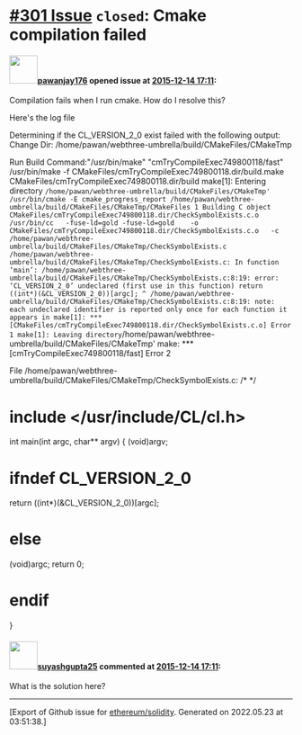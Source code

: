 # [\#301 Issue](https://github.com/ethereum/solidity/issues/301) `closed`: Cmake compilation failed

#### <img src="https://avatars.githubusercontent.com/u/9890508?v=4" width="50">[pawanjay176](https://github.com/pawanjay176) opened issue at [2015-12-14 17:11](https://github.com/ethereum/solidity/issues/301):

Compilation fails when I run cmake. How do I resolve this?

Here's the log file

Determining if the CL_VERSION_2_0 exist failed with the following output:
Change Dir: /home/pawan/webthree-umbrella/build/CMakeFiles/CMakeTmp

Run Build Command:"/usr/bin/make" "cmTryCompileExec749800118/fast"
/usr/bin/make -f CMakeFiles/cmTryCompileExec749800118.dir/build.make CMakeFiles/cmTryCompileExec749800118.dir/build
make[1]: Entering directory `/home/pawan/webthree-umbrella/build/CMakeFiles/CMakeTmp'
/usr/bin/cmake -E cmake_progress_report /home/pawan/webthree-umbrella/build/CMakeFiles/CMakeTmp/CMakeFiles 1
Building C object CMakeFiles/cmTryCompileExec749800118.dir/CheckSymbolExists.c.o
/usr/bin/cc   -fuse-ld=gold -fuse-ld=gold    -o CMakeFiles/cmTryCompileExec749800118.dir/CheckSymbolExists.c.o   -c /home/pawan/webthree-umbrella/build/CMakeFiles/CMakeTmp/CheckSymbolExists.c
/home/pawan/webthree-umbrella/build/CMakeFiles/CMakeTmp/CheckSymbolExists.c: In function ‘main’:
/home/pawan/webthree-umbrella/build/CMakeFiles/CMakeTmp/CheckSymbolExists.c:8:19: error: ‘CL_VERSION_2_0’ undeclared (first use in this function)
   return ((int*)(&CL_VERSION_2_0))[argc];
                   ^
/home/pawan/webthree-umbrella/build/CMakeFiles/CMakeTmp/CheckSymbolExists.c:8:19: note: each undeclared identifier is reported only once for each function it appears in
make[1]: *** [CMakeFiles/cmTryCompileExec749800118.dir/CheckSymbolExists.c.o] Error 1
make[1]: Leaving directory`/home/pawan/webthree-umbrella/build/CMakeFiles/CMakeTmp'
make: **\* [cmTryCompileExec749800118/fast] Error 2

File /home/pawan/webthree-umbrella/build/CMakeFiles/CMakeTmp/CheckSymbolExists.c:
/\* */
# include </usr/include/CL/cl.h>

int main(int argc, char*\* argv)
{
  (void)argv;
# ifndef CL_VERSION_2_0

  return ((int*)(&CL_VERSION_2_0))[argc];
# else

  (void)argc;
  return 0;
# endif

}


#### <img src="https://avatars.githubusercontent.com/u/7792665?u=6085ecf49f4fa0c4e8e425a80882b9bc492ebac2&v=4" width="50">[suyashgupta25](https://github.com/suyashgupta25) commented at [2015-12-14 17:11](https://github.com/ethereum/solidity/issues/301#issuecomment-386259368):

What is the solution here?


-------------------------------------------------------------------------------



[Export of Github issue for [ethereum/solidity](https://github.com/ethereum/solidity). Generated on 2022.05.23 at 03:51:38.]
